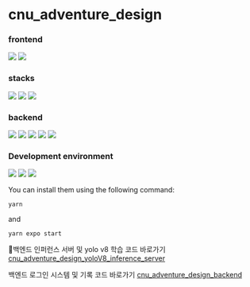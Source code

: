 # cnu_adventure_design

### frontend
<img src="https://img.shields.io/badge/react native-61DAFB?style=for-the-badge&logo=react&logoColor=white"> <img src="https://img.shields.io/badge/javascript-F7DF1E?style=for-the-badge&logo=javascript&logoColor=white">

### stacks
<img src="https://img.shields.io/badge/expo-000020?style=for-the-badge&logo=expo&logoColor=white"> <img src="https://img.shields.io/badge/tensorflow-FF6F00?style=for-the-badge&logo=tensorflow&logoColor=white"> <img src="https://img.shields.io/badge/babel-F9DC3E?style=for-the-badge&logo=babel&logoColor=white">

### backend
<img src="https://img.shields.io/badge/node.js-339933?style=for-the-badge&logo=nodedotjs&logoColor=white"> <img src="https://img.shields.io/badge/express-000000?style=for-the-badge&logo=express&logoColor=white"> <img src="https://img.shields.io/badge/amazon ec2-FF9900?style=for-the-badge&logo=amazonec2&logoColor=white"> <img src="https://img.shields.io/badge/docker-2496ED?style=for-the-badge&logo=docker&logoColor=white"> <img src="https://img.shields.io/badge/flask-000000?style=for-the-badge&logo=flask&logoColor=white">

### Development environment
<img src="https://img.shields.io/badge/visualstudio-007ACC?style=for-the-badge&logo=visualstudio&logoColor=white"> <img src="https://img.shields.io/badge/ubuntu-E95420?style=for-the-badge&logo=ubuntu&logoColor=white"> <img src="https://img.shields.io/badge/macos-000000?style=for-the-badge&logo=macos&logoColor=white">


You can install them using the following command:
```
yarn
```
and 
```
yarn expo start
```

백엔드 인퍼런스 서버 및 yolo v8 학습 코드 바로가기 <a href="https://github.com/jungbug/cnu_adventure_design_yoloV8_inference_server">cnu_adventure_design_yoloV8_inference_server<a>

백엔드 로그인 시스템 및 기록 코드 바로가기 <a href="https://github.com/jungbug/cnu_adventure_design_backend">cnu_adventure_design_backend<a>

